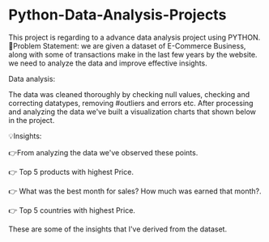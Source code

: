 # Python-Data-Analysis-Projects

This project is regarding to a advance data analysis project using PYTHON. 
🤔Problem Statement: we are given a dataset of E-Commerce Business, along with some of transactions make in the last few years by the website. we need to analyze the data and improve effective insights.

Data analysis:

The data was cleaned thoroughly by checking null values, checking and correcting datatypes, removing #outliers and errors etc. After processing and analyzing the data we've built a visualization charts that shown below in the project.

💡Insights:

👉From analyzing the data we've observed these points.

👉 Top 5 products with highest Price.

👉 What was the best month for sales? How much was earned that month?.

👉 Top 5 countries with highest Price.

These are some of the insights that I've derived from the dataset.
